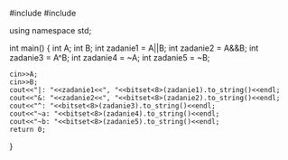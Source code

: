 #include <iostream>
#include <bitset>

using namespace std;




int main() {
    int A;
    int B;
    int zadanie1 = A||B;
    int zadanie2 = A&&B;
    int zadanie3 = A^B;
    int zadanie4 = ~A;
    int zadanie5 = ~B;

    cin>>A;
    cin>>B;
    cout<<"|: "<<zadanie1<<", "<<bitset<8>(zadanie1).to_string()<<endl;
    cout<<"&: "<<zadanie2<<", "<<bitset<8>(zadanie2).to_string()<<endl;
    cout<<"^: "<<bitset<8>(zadanie3).to_string()<<endl;
    cout<<"~a: "<<bitset<8>(zadanie4).to_string()<<endl;
    cout<<"~b: "<<bitset<8>(zadanie5).to_string()<<endl;
    return 0;
}
